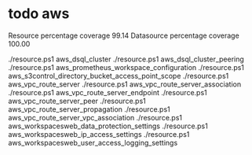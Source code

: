 # todo aws

Resource percentage coverage   99.14
Datasource percentage coverage 100.00

./resource.ps1 aws_dsql_cluster
./resource.ps1 aws_dsql_cluster_peering
./resource.ps1 aws_prometheus_workspace_configuration
./resource.ps1 aws_s3control_directory_bucket_access_point_scope
./resource.ps1 aws_vpc_route_server
./resource.ps1 aws_vpc_route_server_association
./resource.ps1 aws_vpc_route_server_endpoint
./resource.ps1 aws_vpc_route_server_peer
./resource.ps1 aws_vpc_route_server_propagation
./resource.ps1 aws_vpc_route_server_vpc_association
./resource.ps1 aws_workspacesweb_data_protection_settings
./resource.ps1 aws_workspacesweb_ip_access_settings
./resource.ps1 aws_workspacesweb_user_access_logging_settings
